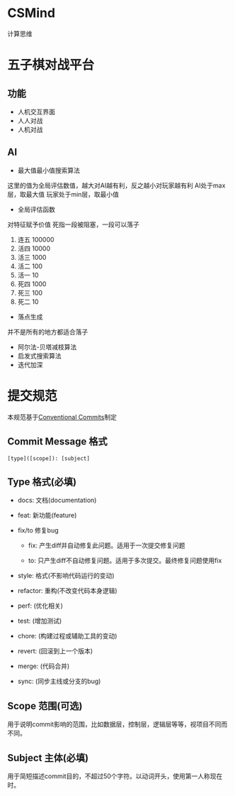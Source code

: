 # CSMind
计算思维
# 五子棋对战平台
## 功能
- 人机交互界面
- 人人对战
- 人机对战
## AI
- 最大值最小值搜索算法

这里的值为全局评估数值，越大对AI越有利，反之越小对玩家越有利
AI处于max层，取最大值
玩家处于min层，取最小值
- 全局评估函数

对特征赋予价值
死指一段被阻塞，一段可以落子
1. 连五 100000
2. 活四 10000
3. 活三 1000
4. 活二 100
5. 活一 10
6. 死四 1000
7. 死三 100
8. 死二 10
- 落点生成

并不是所有的地方都适合落子
- 阿尔法-贝塔减枝算法
- 启发式搜索算法
- 迭代加深


# 提交规范

本规范基于[Conventional Commits](https://www.conventionalcommits.org/en/v1.0.0/)制定

## Commit Message 格式

`[type]([scope]): [subject]`

## Type 格式(必填)

- docs: 文档(documentation)

- feat: 新功能(feature)

- fix/to 修复bug

  - fix: 产生diff并自动修复此问题。适用于一次提交修复问题

  - to: 只产生diff不自动修复问题。适用于多次提交。最终修复问题使用fix

- style: 格式(不影响代码运行的变动)

- refactor: 重构(不改变代码本身逻辑)

- perf: (优化相关)

- test: (增加测试)

- chore: (构建过程或辅助工具的变动)

- revert: (回滚到上一个版本)

- merge: (代码合并)

- sync: (同步主线或分支的bug)

## Scope 范围(可选)

用于说明commit影响的范围，比如数据层，控制层，逻辑层等等，视项目不同而不同。

## Subject 主体(必填)

用于简短描述commit目的，不超过50个字符。以动词开头，使用第一人称现在时。
